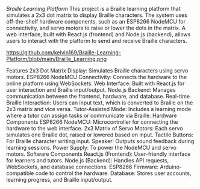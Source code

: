 *Braille Learning Platform*
This project is a Braille learning platform that simulates a 2x3 dot matrix to display Braille characters.
The system uses off-the-shelf hardware components, such as an ESP8266 NodeMCU for connectivity, and servo motors to raise or lower the dots in the matrix. A web interface, built with React.js (frontend) and Node.js (backend), allows users to interact with the platform to send and receive Braille characters.

https://github.com/kelvin169/Braille-Learning-Platform/blob/main/Braille_Learning.png

Features
2x3 Dot Matrix Display: Simulates Braille characters using servo motors.
ESP8266 NodeMCU Connectivity: Connects the hardware to the online platform using WebSockets.
Web Interface: Built with React.js for user interaction and Braille input/output.
Node.js Backend: Manages communication between the frontend, hardware, and database.
Real-time Braille Interaction: Users can input text, which is converted to Braille on the 2x3 matrix and vice versa.
Tutor-Assisted Mode: Includes a learning mode where a tutor can assign tasks or communicate via Braille.
Hardware Components
ESP8266 NodeMCU: Microcontroller for connecting the hardware to the web interface.
2x3 Matrix of Servo Motors: Each servo simulates one Braille dot, raised or lowered based on input.
Tactile Buttons: For Braille character writing input.
Speaker: Outputs sound feedback during learning sessions.
Power Supply: To power the NodeMCU and servo motors.
Software Components
React.js (Frontend): User-friendly interface for learners and tutors.
Node.js (Backend): Handles API requests, WebSockets, and database connections.
ESP8266 Firmware: Arduino-compatible code to control the hardware.
Database: Stores user accounts, learning progress, and Braille input/output.
